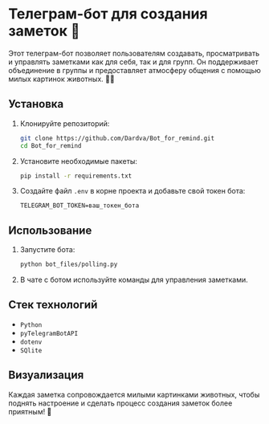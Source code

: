 # Телеграм-бот для создания заметок 🐾

Этот телеграм-бот позволяет пользователям создавать, просматривать и управлять заметками как для себя, так и для групп. Он поддерживает объединение в группы и предоставляет атмосферу общения с помощью милых картинок животных. 🐶🐱

## Установка

1. Клонируйте репозиторий:

   ```bash
   git clone https://github.com/Dardva/Bot_for_remind.git
   cd Bot_for_remind
   ```

2. Установите необходимые пакеты:

   ```bash
   pip install -r requirements.txt
   ```

3. Создайте файл `.env` в корне проекта и добавьте свой токен бота:

   ```dotenv
   TELEGRAM_BOT_TOKEN=ваш_токен_бота
   ```

## Использование

1. Запустите бота:

   ```bash
   python bot_files/polling.py
   ```

2. В чате с ботом используйте команды для управления заметками.

## Стек технологий

- `Python`
- `pyTelegramBotAPI`
- `dotenv`
- `SQlite`


## Визуализация

Каждая заметка сопровождается милыми картинками животных, чтобы поднять настроение и сделать процесс создания заметок более приятным! 🐾


